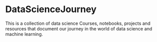 # DataScienceJourney
This is a collection of data science Courses, notebooks, projects and resources that document our journey in the world of data science and machine learning.
